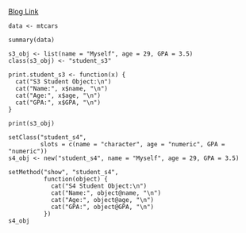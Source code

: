 [Blog Link](https://rprogrammingwcody.wordpress.com/2025/10/12/assignment-7-exploring-rs-object-oriented-systems-s3-s4/)
```{r}
data <- mtcars

summary(data)

s3_obj <- list(name = "Myself", age = 29, GPA = 3.5)
class(s3_obj) <- "student_s3"

print.student_s3 <- function(x) {
  cat("S3 Student Object:\n")
  cat("Name:", x$name, "\n")
  cat("Age:", x$age, "\n")
  cat("GPA:", x$GPA, "\n")
}

print(s3_obj)

setClass("student_s4",
         slots = c(name = "character", age = "numeric", GPA = "numeric"))
s4_obj <- new("student_s4", name = "Myself", age = 29, GPA = 3.5)

setMethod("show", "student_s4",
          function(object) {
            cat("S4 Student Object:\n")
            cat("Name:", object@name, "\n")
            cat("Age:", object@age, "\n")
            cat("GPA:", object@GPA, "\n")
          })
s4_obj
```
